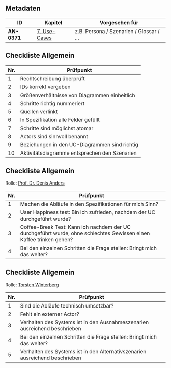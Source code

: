 ## Metadaten
| ID | Kapitel | Vorgesehen für |
|---|---|---|
| <a name="AN-03xx">**AN-0371**</a> | [7. Use-Cases](https://github.com/pschm/am-lastenheft-ss20/blob/master/lastenheft/07.-use-cases.md#7-use-cases) | z.B. Persona / Szenarien / Glossar / ... |

## Checkliste Allgemein

| Nr\. | Prüfpunkt |
|---|---|
|  1 | Rechtschreibung überprüft |
|  2 | IDs korrekt vergeben |
|  3 | Größenverhältnisse von Diagrammen einheitlich |
|  4 | Schritte richtig nummeriert |
|  5 | Quellen verlinkt |
|  6 | In Spezifikation alle Felder gefüllt |
|  7 | Schritte sind möglichst atomar |
|  8 | Actors sind sinnvoll benannt |
|  9 | Beziehungen in den UC-Diagrammen sind richtig |
| 10 | Aktivitätsdiagramme entsprechen den Szenarien |


## Checkliste Allgemein
Rolle: [Prof. Dr. Denis Anders](https://github.com/pschm/am-lastenheft-ss20/blob/master/lastenheft/01.-stakeholer-ziele-und-systemkontext.md#131-perspektivenbasiertes-lesen)

| Nr\. | Prüfpunkt |
|---|---|
|  1 | Machen die Abläufe in den Spezifikationen für mich Sinn? |
|  2 | User Happiness test: Bin ich zufrieden, nachdem der UC durchgeführt wurde?  |
|  3 | Coffee-Break Test: Kann ich nachdem der UC durchgeführt wurde, ohne schlechtes Gewissen einen Kaffee trinken gehen? |
|  4 | Bei den einzelnen Schritten die Frage stellen: Bringt mich das weiter? |


## Checkliste Allgemein
Rolle: [Torsten Winterberg](https://github.com/pschm/am-lastenheft-ss20/blob/master/lastenheft/01.-stakeholer-ziele-und-systemkontext.md#131-perspektivenbasiertes-lesen)

| Nr\. | Prüfpunkt |
|---|---|
|  1 | Sind die Abläufe technisch umsetzbar? |
|  2 | Fehlt ein externer Actor?  |
|  3 | Verhalten des Systems ist in den Ausnahmeszenarien ausreichend beschrieben |
|  4 | Bei den einzelnen Schritten die Frage stellen: Bringt mich das weiter? |
|  5 | Verhalten des Systems ist in den Alternativszenarien ausreichend beschrieben |
